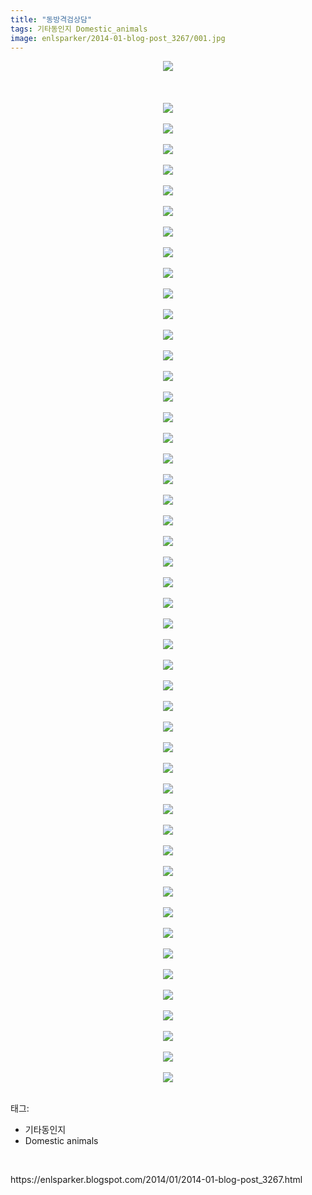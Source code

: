 ```yaml
---
title: "동방격검상담"
tags: 기타동인지 Domestic_animals
image: enlsparker/2014-01-blog-post_3267/001.jpg
---
```

<div class="article">
<div class="post-body entry-content" id="post-body-516760459113571855" itemprop="description articleBody">
<div class="separator" style="clear: both; text-align: center;">
<a href="//3.bp.blogspot.com/-ihNt3htsSDY/UuFPc9yhTNI/AAAAAAAACW4/inzHv1uVOZ4/s1600/000.jpg" imageanchor="1" style="margin-left: 1em; margin-right: 1em;"><img border="0" src="{{ site.nasurl }}/enlsparker/2014-01-blog-post_3267/000.jpg"/></a></div>
<br/>
<a name="more"></a><br/>
<br/>
<div class="separator" style="clear: both; text-align: center;">
<a href="//1.bp.blogspot.com/-RYb75S-8VWs/UuFPaGKWhyI/AAAAAAAACWk/iat9G3rTbfo/s1600/001.jpg" imageanchor="1" style="margin-left: 1em; margin-right: 1em;"><img border="0" src="{{ site.nasurl }}/enlsparker/2014-01-blog-post_3267/001.jpg"/></a></div>
<br/>
<div class="separator" style="clear: both; text-align: center;">
<a href="//3.bp.blogspot.com/-OqkKZqrqM0I/UuFPbxwI3hI/AAAAAAAACWs/ywFTSBwGXag/s1600/002.jpg" imageanchor="1" style="margin-left: 1em; margin-right: 1em;"><img border="0" src="{{ site.nasurl }}/enlsparker/2014-01-blog-post_3267/002.jpg"/></a></div>
<br/>
<div class="separator" style="clear: both; text-align: center;">
<a href="//2.bp.blogspot.com/-v3RP4n-4NQY/UuFPch4ZvcI/AAAAAAAACWw/wcRMfROl4Kg/s1600/003.jpg" imageanchor="1" style="margin-left: 1em; margin-right: 1em;"><img border="0" src="{{ site.nasurl }}/enlsparker/2014-01-blog-post_3267/003.jpg"/></a></div>
<br/>
<div class="separator" style="clear: both; text-align: center;">
<a href="//1.bp.blogspot.com/-zB-7pHkV64o/UuFPdrdHSaI/AAAAAAAACXA/oQyd9lo7C3Q/s1600/004.jpg" imageanchor="1" style="margin-left: 1em; margin-right: 1em;"><img border="0" src="{{ site.nasurl }}/enlsparker/2014-01-blog-post_3267/004.jpg"/></a></div>
<br/>
<div class="separator" style="clear: both; text-align: center;">
<a href="//4.bp.blogspot.com/-MoP5yeCx0l4/UuFPg3TBSeI/AAAAAAAACXY/uDYqjyeRctE/s1600/005-006.jpg" imageanchor="1" style="margin-left: 1em; margin-right: 1em;"><img border="0" src="{{ site.nasurl }}/enlsparker/2014-01-blog-post_3267/005-006.jpg"/></a></div>
<br/>
<div class="separator" style="clear: both; text-align: center;">
<a href="//1.bp.blogspot.com/-W8za1lfJeRM/UuFPfU9l9nI/AAAAAAAACXM/nI0Ek3z5uY0/s1600/007.jpg" imageanchor="1" style="margin-left: 1em; margin-right: 1em;"><img border="0" src="{{ site.nasurl }}/enlsparker/2014-01-blog-post_3267/007.jpg"/></a></div>
<br/>
<div class="separator" style="clear: both; text-align: center;">
<a href="//2.bp.blogspot.com/-1GJ8_eqEFv4/UuFPgMVWa9I/AAAAAAAACXQ/NniSsbmONdM/s1600/008.jpg" imageanchor="1" style="margin-left: 1em; margin-right: 1em;"><img border="0" src="{{ site.nasurl }}/enlsparker/2014-01-blog-post_3267/008.jpg"/></a></div>
<br/>
<div class="separator" style="clear: both; text-align: center;">
<a href="//4.bp.blogspot.com/-V0nDIurCRUU/UuFPhc6wc-I/AAAAAAAACXg/nCQ_DcqjphQ/s1600/009.jpg" imageanchor="1" style="margin-left: 1em; margin-right: 1em;"><img border="0" src="{{ site.nasurl }}/enlsparker/2014-01-blog-post_3267/009.jpg"/></a></div>
<br/>
<div class="separator" style="clear: both; text-align: center;">
<a href="//2.bp.blogspot.com/-6NxL9Hne5-o/UuFPh568i0I/AAAAAAAACXs/366qQvDy-fE/s1600/010.jpg" imageanchor="1" style="margin-left: 1em; margin-right: 1em;"><img border="0" src="{{ site.nasurl }}/enlsparker/2014-01-blog-post_3267/010.jpg"/></a></div>
<br/>
<div class="separator" style="clear: both; text-align: center;">
<a href="//2.bp.blogspot.com/-fvFV43O2L-0/UuFPixhlErI/AAAAAAAACXw/uUYewCQnhZQ/s1600/011.jpg" imageanchor="1" style="margin-left: 1em; margin-right: 1em;"><img border="0" src="{{ site.nasurl }}/enlsparker/2014-01-blog-post_3267/011.jpg"/></a></div>
<br/>
<div class="separator" style="clear: both; text-align: center;">
<a href="//3.bp.blogspot.com/-w12FBSLsBMg/UuFPjR_suHI/AAAAAAAACX8/JQzUXI_oe_Y/s1600/012.jpg" imageanchor="1" style="margin-left: 1em; margin-right: 1em;"><img border="0" src="{{ site.nasurl }}/enlsparker/2014-01-blog-post_3267/012.jpg"/></a></div>
<br/>
<div class="separator" style="clear: both; text-align: center;">
<a href="//1.bp.blogspot.com/-Aa6HazGPEHg/UuFPko_-TvI/AAAAAAAACYA/Azd_k4ChNXc/s1600/013.jpg" imageanchor="1" style="margin-left: 1em; margin-right: 1em;"><img border="0" src="{{ site.nasurl }}/enlsparker/2014-01-blog-post_3267/013.jpg"/></a></div>
<br/>
<div class="separator" style="clear: both; text-align: center;">
<a href="//4.bp.blogspot.com/-9_3z0hsGo-M/UuFPkwEsP8I/AAAAAAAACYI/uJCEkxR9pBY/s1600/014.jpg" imageanchor="1" style="margin-left: 1em; margin-right: 1em;"><img border="0" src="{{ site.nasurl }}/enlsparker/2014-01-blog-post_3267/014.jpg"/></a></div>
<br/>
<div class="separator" style="clear: both; text-align: center;">
<a href="//1.bp.blogspot.com/-zVkjqIaB90c/UuFPmehkLQI/AAAAAAAACYU/4iQ-ds7mlUA/s1600/015.jpg" imageanchor="1" style="margin-left: 1em; margin-right: 1em;"><img border="0" src="{{ site.nasurl }}/enlsparker/2014-01-blog-post_3267/015.jpg"/></a></div>
<br/>
<div class="separator" style="clear: both; text-align: center;">
<a href="//2.bp.blogspot.com/-HOkhdnIXugg/UuFPnJ0UrjI/AAAAAAAACYc/rJPsKUjpwGc/s1600/016.jpg" imageanchor="1" style="margin-left: 1em; margin-right: 1em;"><img border="0" src="{{ site.nasurl }}/enlsparker/2014-01-blog-post_3267/016.jpg"/></a></div>
<br/>
<div class="separator" style="clear: both; text-align: center;">
<a href="//4.bp.blogspot.com/-WApuvJR5Eug/UuFPn0stlhI/AAAAAAAACYg/HrKL1xpQokU/s1600/017.jpg" imageanchor="1" style="margin-left: 1em; margin-right: 1em;"><img border="0" src="{{ site.nasurl }}/enlsparker/2014-01-blog-post_3267/017.jpg"/></a></div>
<br/>
<div class="separator" style="clear: both; text-align: center;">
<a href="//1.bp.blogspot.com/-hF-h0HfeYYg/UuFPo5TDkPI/AAAAAAAACYs/KKArxJHHWOU/s1600/018.jpg" imageanchor="1" style="margin-left: 1em; margin-right: 1em;"><img border="0" src="{{ site.nasurl }}/enlsparker/2014-01-blog-post_3267/018.jpg"/></a></div>
<br/>
<div class="separator" style="clear: both; text-align: center;">
<a href="//4.bp.blogspot.com/-0urIDQmq7eU/UuFPprsEOXI/AAAAAAAACYw/rY8enRdQreo/s1600/019.jpg" imageanchor="1" style="margin-left: 1em; margin-right: 1em;"><img border="0" src="{{ site.nasurl }}/enlsparker/2014-01-blog-post_3267/019.jpg"/></a></div>
<br/>
<div class="separator" style="clear: both; text-align: center;">
<a href="//4.bp.blogspot.com/-gx4KRET20fM/UuFPqLnKPOI/AAAAAAAACY4/_proNVN1v8I/s1600/020.jpg" imageanchor="1" style="margin-left: 1em; margin-right: 1em;"><img border="0" src="{{ site.nasurl }}/enlsparker/2014-01-blog-post_3267/020.jpg"/></a></div>
<br/>
<div class="separator" style="clear: both; text-align: center;">
<a href="//1.bp.blogspot.com/-0cSutEfp8Mo/UuFPrPsbfDI/AAAAAAAACZE/yt5pPNEvD00/s1600/021.jpg" imageanchor="1" style="margin-left: 1em; margin-right: 1em;"><img border="0" src="{{ site.nasurl }}/enlsparker/2014-01-blog-post_3267/021.jpg"/></a></div>
<br/>
<div class="separator" style="clear: both; text-align: center;">
<a href="//1.bp.blogspot.com/-nNclPK1pwZQ/UuFPsVZoWTI/AAAAAAAACZM/d6KCqncleeE/s1600/022.jpg" imageanchor="1" style="margin-left: 1em; margin-right: 1em;"><img border="0" src="{{ site.nasurl }}/enlsparker/2014-01-blog-post_3267/022.jpg"/></a></div>
<br/>
<div class="separator" style="clear: both; text-align: center;">
<a href="//3.bp.blogspot.com/-C7-KAiJ8hzk/UuFPs9unqZI/AAAAAAAACZQ/N7RWUGR3F-0/s1600/023.jpg" imageanchor="1" style="margin-left: 1em; margin-right: 1em;"><img border="0" src="{{ site.nasurl }}/enlsparker/2014-01-blog-post_3267/023.jpg"/></a></div>
<br/>
<div class="separator" style="clear: both; text-align: center;">
<a href="//2.bp.blogspot.com/-5Dv-IwBR3LM/UuFPtXS43GI/AAAAAAAACZY/ZmbvhClzdxg/s1600/024.jpg" imageanchor="1" style="margin-left: 1em; margin-right: 1em;"><img border="0" src="{{ site.nasurl }}/enlsparker/2014-01-blog-post_3267/024.jpg"/></a></div>
<br/>
<div class="separator" style="clear: both; text-align: center;">
<a href="//1.bp.blogspot.com/--eztLCnlp70/UuFPvjy1eEI/AAAAAAAACZo/XfMjCSXLFvU/s1600/025.jpg" imageanchor="1" style="margin-left: 1em; margin-right: 1em;"><img border="0" src="{{ site.nasurl }}/enlsparker/2014-01-blog-post_3267/025.jpg"/></a></div>
<br/>
<div class="separator" style="clear: both; text-align: center;">
<a href="//4.bp.blogspot.com/-eTtDtmbNRZo/UuFPwMECchI/AAAAAAAACZ0/E9dMmoae9sk/s1600/026.jpg" imageanchor="1" style="margin-left: 1em; margin-right: 1em;"><img border="0" src="{{ site.nasurl }}/enlsparker/2014-01-blog-post_3267/026.jpg"/></a></div>
<br/>
<div class="separator" style="clear: both; text-align: center;">
<a href="//2.bp.blogspot.com/-ssCo-K7QfyY/UuFPwTWW8HI/AAAAAAAACZs/fBjR9Ml_DZs/s1600/027.jpg" imageanchor="1" style="margin-left: 1em; margin-right: 1em;"><img border="0" src="{{ site.nasurl }}/enlsparker/2014-01-blog-post_3267/027.jpg"/></a></div>
<br/>
<div class="separator" style="clear: both; text-align: center;">
<a href="//3.bp.blogspot.com/-K12IrqKhPg4/UuFPxHhAnhI/AAAAAAAACZ8/B1uLhFzLjkY/s1600/028.jpg" imageanchor="1" style="margin-left: 1em; margin-right: 1em;"><img border="0" src="{{ site.nasurl }}/enlsparker/2014-01-blog-post_3267/028.jpg"/></a></div>
<br/>
<div class="separator" style="clear: both; text-align: center;">
<a href="//1.bp.blogspot.com/-BwV3tQMDJzk/UuFPx23rmNI/AAAAAAAACaE/EtDEsJe7a8M/s1600/029.jpg" imageanchor="1" style="margin-left: 1em; margin-right: 1em;"><img border="0" src="{{ site.nasurl }}/enlsparker/2014-01-blog-post_3267/029.jpg"/></a></div>
<br/>
<div class="separator" style="clear: both; text-align: center;">
<a href="//2.bp.blogspot.com/-QTfvu99G1iM/UuFPyhwi9kI/AAAAAAAACaM/pGTm45Orf_E/s1600/030.jpg" imageanchor="1" style="margin-left: 1em; margin-right: 1em;"><img border="0" src="{{ site.nasurl }}/enlsparker/2014-01-blog-post_3267/030.jpg"/></a></div>
<br/>
<div class="separator" style="clear: both; text-align: center;">
<a href="//4.bp.blogspot.com/-4jw2HNyjXjo/UuFP1f0aj1I/AAAAAAAACag/aju8wzWBTBE/s1600/031-032.jpg" imageanchor="1" style="margin-left: 1em; margin-right: 1em;"><img border="0" src="{{ site.nasurl }}/enlsparker/2014-01-blog-post_3267/031-032.jpg"/></a></div>
<br/>
<div class="separator" style="clear: both; text-align: center;">
<a href="//3.bp.blogspot.com/-SuU5ADEl6ZM/UuFP0itrPlI/AAAAAAAACaY/TIOfcJxkadc/s1600/033.jpg" imageanchor="1" style="margin-left: 1em; margin-right: 1em;"><img border="0" src="{{ site.nasurl }}/enlsparker/2014-01-blog-post_3267/033.jpg"/></a></div>
<br/>
<div class="separator" style="clear: both; text-align: center;">
<a href="//4.bp.blogspot.com/-6gWp6kyjRVg/UuFP1ASxDNI/AAAAAAAACac/1zDLH2nuIfE/s1600/034.jpg" imageanchor="1" style="margin-left: 1em; margin-right: 1em;"><img border="0" src="{{ site.nasurl }}/enlsparker/2014-01-blog-post_3267/034.jpg"/></a></div>
<br/>
<div class="separator" style="clear: both; text-align: center;">
<a href="//4.bp.blogspot.com/-47vIpxYUWmk/UuFP2OMzM3I/AAAAAAAACas/MhIIbxC-5V0/s1600/035.jpg" imageanchor="1" style="margin-left: 1em; margin-right: 1em;"><img border="0" src="{{ site.nasurl }}/enlsparker/2014-01-blog-post_3267/035.jpg"/></a></div>
<br/>
<div class="separator" style="clear: both; text-align: center;">
<a href="//4.bp.blogspot.com/-SrJSTIYm-54/UuFP3owhsuI/AAAAAAAACa4/l_syLN2bRCY/s1600/036.jpg" imageanchor="1" style="margin-left: 1em; margin-right: 1em;"><img border="0" src="{{ site.nasurl }}/enlsparker/2014-01-blog-post_3267/036.jpg"/></a></div>
<br/>
<div class="separator" style="clear: both; text-align: center;">
<a href="//3.bp.blogspot.com/-DwtEeOcguSQ/UuFP5ne2bmI/AAAAAAAACbI/IQ5kS2AfZ7w/s1600/037.jpg" imageanchor="1" style="margin-left: 1em; margin-right: 1em;"><img border="0" src="{{ site.nasurl }}/enlsparker/2014-01-blog-post_3267/037.jpg"/></a></div>
<br/>
<div class="separator" style="clear: both; text-align: center;">
<a href="//3.bp.blogspot.com/-s0F_lZGnrVo/UuFP4pYJ7tI/AAAAAAAACbA/3dDXo489mic/s1600/038.jpg" imageanchor="1" style="margin-left: 1em; margin-right: 1em;"><img border="0" src="{{ site.nasurl }}/enlsparker/2014-01-blog-post_3267/038.jpg"/></a></div>
<br/>
<div class="separator" style="clear: both; text-align: center;">
<a href="//3.bp.blogspot.com/-e3t6bCqX7qA/UuFP5RO1odI/AAAAAAAACbM/1pgYBXbsY5I/s1600/039.jpg" imageanchor="1" style="margin-left: 1em; margin-right: 1em;"><img border="0" src="{{ site.nasurl }}/enlsparker/2014-01-blog-post_3267/039.jpg"/></a></div>
<br/>
<div class="separator" style="clear: both; text-align: center;">
<a href="//1.bp.blogspot.com/-E7fewSqhGJo/UuFP6A66guI/AAAAAAAACbQ/8dttnlwSFrw/s1600/040.jpg" imageanchor="1" style="margin-left: 1em; margin-right: 1em;"><img border="0" src="{{ site.nasurl }}/enlsparker/2014-01-blog-post_3267/040.jpg"/></a></div>
<br/>
<div class="separator" style="clear: both; text-align: center;">
<a href="//3.bp.blogspot.com/-F70w-r1U6bM/UuFP7mL4TPI/AAAAAAAACbc/XqTXSVuIe_o/s1600/041.jpg" imageanchor="1" style="margin-left: 1em; margin-right: 1em;"><img border="0" src="{{ site.nasurl }}/enlsparker/2014-01-blog-post_3267/041.jpg"/></a></div>
<br/>
<div class="separator" style="clear: both; text-align: center;">
<a href="//3.bp.blogspot.com/-XKvzvdU9PIE/UuFP75XPjII/AAAAAAAACbk/jfcRZdztOYA/s1600/042.jpg" imageanchor="1" style="margin-left: 1em; margin-right: 1em;"><img border="0" src="{{ site.nasurl }}/enlsparker/2014-01-blog-post_3267/042.jpg"/></a></div>
<br/>
<div class="separator" style="clear: both; text-align: center;">
<a href="//3.bp.blogspot.com/-Nt5_d3PPBE8/UuFP8D3B-GI/AAAAAAAACbs/r2atIvVu3ZU/s1600/043.jpg" imageanchor="1" style="margin-left: 1em; margin-right: 1em;"><img border="0" src="{{ site.nasurl }}/enlsparker/2014-01-blog-post_3267/043.jpg"/></a></div>
<br/>
<div class="separator" style="clear: both; text-align: center;">
<a href="//2.bp.blogspot.com/-TRaAF7g2ol4/UuFP830ilxI/AAAAAAAACb0/0xHedr0IOFg/s1600/044.jpg" imageanchor="1" style="margin-left: 1em; margin-right: 1em;"><img border="0" src="{{ site.nasurl }}/enlsparker/2014-01-blog-post_3267/044.jpg"/></a></div>
<br/>
<div class="separator" style="clear: both; text-align: center;">
<a href="//2.bp.blogspot.com/-QO6jQzotGZA/UuFP9if6R8I/AAAAAAAACb8/tJRphVZlySQ/s1600/045.jpg" imageanchor="1" style="margin-left: 1em; margin-right: 1em;"><img border="0" src="{{ site.nasurl }}/enlsparker/2014-01-blog-post_3267/045.jpg"/></a></div>
<br/>
<div class="separator" style="clear: both; text-align: center;">
<a href="//4.bp.blogspot.com/-VYQKP4g5K9g/UuFP-oXpHoI/AAAAAAAACcI/5UFZZzO3Pqk/s1600/046.jpg" imageanchor="1" style="margin-left: 1em; margin-right: 1em;"><img border="0" src="{{ site.nasurl }}/enlsparker/2014-01-blog-post_3267/046.jpg"/></a></div>
<br/>
<div class="separator" style="clear: both; text-align: center;">
<a href="//1.bp.blogspot.com/-RB6Wj8-tUbY/UuFP_YhSTPI/AAAAAAAACcQ/KZPqLj4NF5I/s1600/047.jpg" imageanchor="1" style="margin-left: 1em; margin-right: 1em;"><img border="0" src="{{ site.nasurl }}/enlsparker/2014-01-blog-post_3267/047.jpg"/></a></div>
<br/>
<div class="separator" style="clear: both; text-align: center;">
<a href="//2.bp.blogspot.com/-QdVSXsp-JPw/UuFP_y00JoI/AAAAAAAACcY/aCR2hm21mj4/s1600/048.jpg" imageanchor="1" style="margin-left: 1em; margin-right: 1em;"><img border="0" src="{{ site.nasurl }}/enlsparker/2014-01-blog-post_3267/048.jpg"/></a></div>
<br/>
<div class="separator" style="clear: both; text-align: center;">
<a href="//3.bp.blogspot.com/-Cm1Swe2oi94/UuFP_h9WgPI/AAAAAAAACcU/TAXY3ZlF3-8/s1600/049.jpg" imageanchor="1" style="margin-left: 1em; margin-right: 1em;"><img border="0" src="{{ site.nasurl }}/enlsparker/2014-01-blog-post_3267/049.jpg"/></a></div>
<br/>
<div class="separator" style="clear: both; text-align: center;">
<a href="//3.bp.blogspot.com/-P29rhulRn4Y/UuFQAFEAdyI/AAAAAAAACcc/6LbjY3EKHiE/s1600/050.jpg" imageanchor="1" style="margin-left: 1em; margin-right: 1em;"><img border="0" src="{{ site.nasurl }}/enlsparker/2014-01-blog-post_3267/050.jpg"/></a></div>
<br/>
<div style="clear: both;"></div>
</div></div><div class="tagTrail">
<p>태그: </p>
<ul>
<li>기타동인지</li>
<li>Domestic animals</li>
</ul>
</div>
<br/>
<p id="refer">https://enlsparker.blogspot.com/2014/01/2014-01-blog-post_3267.html</p>
<br/>
